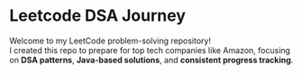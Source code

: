 # Leetcode DSA Journey

Welcome to my LeetCode problem-solving repository!  
I created this repo to prepare for top tech companies like Amazon, focusing on **DSA patterns**, **Java-based solutions**, and **consistent progress tracking**.

